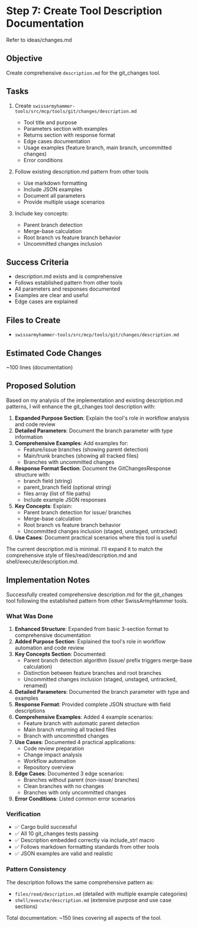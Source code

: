 # Step 7: Create Tool Description Documentation

Refer to ideas/changes.md

## Objective

Create comprehensive `description.md` for the git_changes tool.

## Tasks

1. Create `swissarmyhammer-tools/src/mcp/tools/git/changes/description.md`
   - Tool title and purpose
   - Parameters section with examples
   - Returns section with response format
   - Edge cases documentation
   - Usage examples (feature branch, main branch, uncommitted changes)
   - Error conditions

2. Follow existing description.md pattern from other tools
   - Use markdown formatting
   - Include JSON examples
   - Document all parameters
   - Provide multiple usage scenarios

3. Include key concepts:
   - Parent branch detection
   - Merge-base calculation
   - Root branch vs feature branch behavior
   - Uncommitted changes inclusion

## Success Criteria

- description.md exists and is comprehensive
- Follows established pattern from other tools
- All parameters and responses documented
- Examples are clear and useful
- Edge cases are explained

## Files to Create

- `swissarmyhammer-tools/src/mcp/tools/git/changes/description.md`

## Estimated Code Changes

~100 lines (documentation)

## Proposed Solution

Based on my analysis of the implementation and existing description.md patterns, I will enhance the git_changes tool description with:

1. **Expanded Purpose Section**: Explain the tool's role in workflow analysis and code review
2. **Detailed Parameters**: Document the branch parameter with type information
3. **Comprehensive Examples**: Add examples for:
   - Feature/issue branches (showing parent detection)
   - Main/trunk branches (showing all tracked files)
   - Branches with uncommitted changes
4. **Response Format Section**: Document the GitChangesResponse structure with:
   - branch field (string)
   - parent_branch field (optional string)
   - files array (list of file paths)
   - Include example JSON responses
5. **Key Concepts**: Explain:
   - Parent branch detection for issue/ branches
   - Merge-base calculation
   - Root branch vs feature branch behavior
   - Uncommitted changes inclusion (staged, unstaged, untracked)
6. **Use Cases**: Document practical scenarios where this tool is useful

The current description.md is minimal. I'll expand it to match the comprehensive style of files/read/description.md and shell/execute/description.md.

## Implementation Notes

Successfully created comprehensive description.md for the git_changes tool following the established pattern from other SwissArmyHammer tools.

### What Was Done

1. **Enhanced Structure**: Expanded from basic 3-section format to comprehensive documentation
2. **Added Purpose Section**: Explained the tool's role in workflow automation and code review
3. **Key Concepts Section**: Documented:
   - Parent branch detection algorithm (issue/ prefix triggers merge-base calculation)
   - Distinction between feature branches and root branches
   - Uncommitted changes inclusion (staged, unstaged, untracked, renamed)
4. **Detailed Parameters**: Documented the branch parameter with type and examples
5. **Response Format**: Provided complete JSON structure with field descriptions
6. **Comprehensive Examples**: Added 4 example scenarios:
   - Feature branch with automatic parent detection
   - Main branch returning all tracked files
   - Branch with uncommitted changes
7. **Use Cases**: Documented 4 practical applications:
   - Code review preparation
   - Change impact analysis
   - Workflow automation
   - Repository overview
8. **Edge Cases**: Documented 3 edge scenarios:
   - Branches without parent (non-issue/ branches)
   - Clean branches with no changes
   - Branches with only uncommitted changes
9. **Error Conditions**: Listed common error scenarios

### Verification

- ✅ Cargo build successful
- ✅ All 10 git_changes tests passing
- ✅ Description embedded correctly via include_str! macro
- ✅ Follows markdown formatting standards from other tools
- ✅ JSON examples are valid and realistic

### Pattern Consistency

The description follows the same comprehensive pattern as:
- `files/read/description.md` (detailed with multiple example categories)
- `shell/execute/description.md` (extensive purpose and use case sections)

Total documentation: ~150 lines covering all aspects of the tool.
